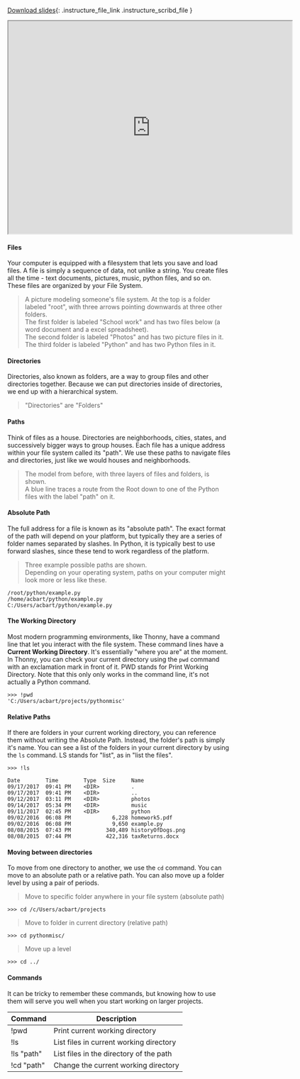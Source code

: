 
[Download slides](https://udel.instructure.com/files/76109834/download){: .instructure_file_link .instructure_scribd_file }


<iframe style="width: 640px; height: 480px;" width="300" height="150" allowfullscreen="allowfullscreen" webkitallowfullscreen="webkitallowfullscreen" mozallowfullscreen="mozallowfullscreen"
title="Introduction.pdf"
src="https://www.youtube.com/embed/JRDz5Jn4W8E?feature=oembed&amp;rel=0" 
></iframe>


#### Files

Your computer is equipped with a filesystem that lets you save and load files.
A file is simply a sequence of data, not unlike a string.
You create files all the time - text documents, pictures, music, python files, and so on.
These files are organized by your File System.

> A picture modeling someone's file system. At the top is a folder labeled "root", with three arrows pointing downwards at three other folders.  
> The first folder is labeled "School work" and has two files below (a word document and a excel spreadsheet).  
> The second folder is labeled "Photos" and has two picture files in it.  
> The third folder is labeled "Python" and has two Python files in it.

#### Directories

Directories, also known as folders, are a way to group files and other directories together.
Because we can put directories inside of directories, we end up with a hierarchical system.

> "Directories" are "Folders"

#### Paths

Think of files as a house.
Directories are neighborhoods, cities, states, and successively bigger ways to group houses.
Each file has a unique address within your file system called its "path".
We use these paths to navigate files and directories, just like we would houses and neighborhoods.

> The model from before, with three layers of files and folders, is shown.  
> A blue line traces a route from the Root down to one of the Python files with the label "path" on it.

#### Absolute Path

The full address for a file is known as its "absolute path".
The exact format of the path will depend on your platform, but typically they are a series of folder names separated by slashes. 
In Python, it is typically best to use forward slashes, since these tend to work regardless of the platform.

> Three example possible paths are shown.  
> Depending on your operating system, paths on your computer might look more or less like these.

```
/root/python/example.py
/home/acbart/python/example.py
C:/Users/acbart/python/example.py
```

#### The Working Directory

Most modern programming environments, like Thonny, have a command line that let you interact with the file system.
These command lines have a **Current Working Directory**.
It's essentially "where you are" at the moment.
In Thonny, you can check your current directory using the `pwd` command with an exclamation mark in front of it.
PWD stands for Print Working Directory.
Note that this only only works in the command line, it's not actually a Python command.

```
>>> !pwd
'C:/Users/acbart/projects/pythonmisc'
```

#### Relative Paths

If there are folders in your current working directory, you can reference them without writing the Absolute Path.
Instead, the folder's path is simply it's name.
You can see a list of the folders in your current directory by using the `ls` command.
LS stands for "list", as in "list the files".

```
>>> !ls

Date        Time        Type  Size     Name
09/17/2017  09:41 PM    <DIR>          .
09/17/2017  09:41 PM    <DIR>          ..
09/12/2017  03:11 PM    <DIR>          photos
09/14/2017  05:34 PM    <DIR>          music
09/11/2017  02:45 PM    <DIR>          python
09/02/2016  06:08 PM             6,228 homework5.pdf
09/02/2016  06:08 PM             9,650 example.py
08/08/2015  07:43 PM           340,489 historyOfDogs.png
08/08/2015  07:44 PM           422,316 taxReturns.docx
```

#### Moving between directories

To move from one directory to another, we use the `cd` command.
You can move to an absolute path or a relative path.
You can also move up a folder level by using a pair of periods.

> Move to specific folder anywhere in your file system (absolute path)

```
>>> cd /c/Users/acbart/projects
```

> Move to folder in current directory (relative path)

```
>>> cd pythonmisc/
```

> Move up a level

```
>>> cd ../
```

#### Commands

It can be tricky to remember these commands, but knowing how to use them will serve you well when you start working on larger projects.

| Command | Description |
|------------|-----------------------------------------|
| !pwd | Print current working directory |
| !ls | List files in current working directory |
| !ls "path" | List files in the directory of the path |
| !cd "path" | Change the current working directory |
